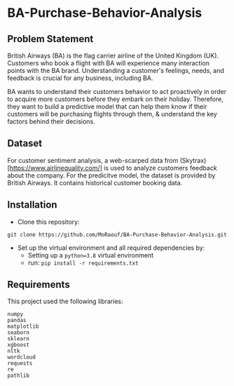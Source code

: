 # BA-Purchase-Behavior-Analysis

Problem Statement
---
British Airways (BA) is the flag carrier airline of the United Kingdom (UK). Customers who book a flight with BA will experience many interaction points with the BA brand. Understanding a customer's feelings, needs, and feedback is crucial for any business, including BA.

BA wants to understand their customers behavior to act proactively in order to acquire more customers before they embark on their holiday. Therefore, they want to build a predictive model that can help them know if their customers will be purchasing flights through them, & understand the key factors behind their decisions.

Dataset
---
For customer sentiment analysis, a web-scarped data from (Skytrax)[https://www.airlinequality.com/] is used to analyze customers feedback about the company.
For the predicitve model, the dataset is provided by British Airways. It contains historical customer booking data.

Installation
---
* Clone this repository:
```
git clone https://github.com/MoRaouf/BA-Purchase-Behavior-Analysis.git
```
* Set up the virtual environment and all required dependencies by:
  * Setting up a `python=3.8` virtual environment
  * run: `pip install -r requirements.txt`


Requirements
---
This project used the following libraries:
```
numpy
pandas
matplotlib
seaborn
sklearn
xgboost
nltk
wordcloud
requests
re
pathlib
```
